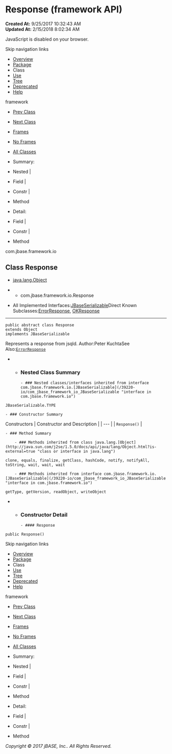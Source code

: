 # Response (framework   API)

**Created At:** 9/25/2017 10:32:43 AM  
**Updated At:** 2/15/2018 8:02:34 AM  

<!--<br>    try {<br>        if (location.href.indexOf('is-external=true') == -1) {<br>            parent.document.title="Response (framework   API)";<br>        }<br>    }<br>    catch(err) {<br>    }<br>//-->
JavaScript is disabled on your browser.

Skip navigation links

- [Overview](../../../../overview-summary.html)
- [Package](/39220-io/com_jbase_framework_io_package-summary)
- Class
- [Use](/39223-class-use/com_jbase_framework_io_class-use_Response)
- [Tree](/39220-io/com_jbase_framework_io_package-tree)
- [Deprecated](../../../../deprecated-list.html)
- [Help](../../../../help-doc.html)


framework <br>

- [Prev Class](/39220-io/com_jbase_framework_io_PrefixByteBuffer "class in com.jbase.framework.io")
- [Next Class](/39220-io/com_jbase_framework_io_SQLError "class in com.jbase.framework.io")


- [Frames](../../../../index.html?com/jbase/framework/io//39220-io/com_jbase_framework_io_Response)
- [No Frames](/39220-io/com_jbase_framework_io_Response)


- [All Classes](../../../../allclasses-noframe.html)


<!--<br>  allClassesLink = document.getElementById("allclasses\_navbar\_top");<br>  if(window==top) {<br>    allClassesLink.style.display = "block";<br>  }<br>  else {<br>    allClassesLink.style.display = "none";<br>  }<br>  //-->

- Summary:
- Nested |
- Field |
- Constr |
- Method


- Detail:
- Field |
- Constr |
- Method

com.jbase.framework.io

## Class Response

- [java.lang.Object](http://java.sun.com/j2se/1.5.0/docs/api/java/lang/Object.html?is-external=true "class or interface in java.lang")
- - com.jbase.framework.io.Response


- All Implemented Interfaces:[JBaseSerializable](/39220-io/com_jbase_framework_io_JBaseSerializable "interface in com.jbase.framework.io")Direct Known Subclasses:[ErrorResponse](../../../../com/jbase/framework/io/Error/39220-io/com_jbase_framework_io_Response "class in com.jbase.framework.io"), [OKResponse](../../../../com/jbase/framework/io/OK/39220-io/com_jbase_framework_io_Response "class in com.jbase.framework.io")
* * *


```
public abstract class Response
extends Object
implements JBaseSerializable
```

Represents a response from jsqld.
Author:Peter KuchtaSee Also:[`ErrorResponse`](../../../../com/jbase/framework/io/Error/39220-io/com_jbase_framework_io_Response "class in com.jbase.framework.io")

- - ### Nested Class Summary

        - ### Nested classes/interfaces inherited from interface com.jbase.framework.io.[JBaseSerializable](/39220-io/com_jbase_framework_io_JBaseSerializable "interface in com.jbase.framework.io")
`JBaseSerializable.TYPE`


    - ### Constructor Summary


Constructors | Constructor and Description |
| --- |
| `Response()`  |


    - ### Method Summary

        - ### Methods inherited from class java.lang.[Object](http://java.sun.com/j2se/1.5.0/docs/api/java/lang/Object.html?is-external=true "class or interface in java.lang")
`clone, equals, finalize, getClass, hashCode, notify, notifyAll, toString, wait, wait, wait`


        - ### Methods inherited from interface com.jbase.framework.io.[JBaseSerializable](/39220-io/com_jbase_framework_io_JBaseSerializable "interface in com.jbase.framework.io")
`getType, getVersion, readObject, writeObject`

- - ### Constructor Detail

        - #### Response

```
public Response()
```

Skip navigation links

- [Overview](../../../../overview-summary.html)
- [Package](/39220-io/com_jbase_framework_io_package-summary)
- Class
- [Use](/39223-class-use/com_jbase_framework_io_class-use_Response)
- [Tree](/39220-io/com_jbase_framework_io_package-tree)
- [Deprecated](../../../../deprecated-list.html)
- [Help](../../../../help-doc.html)


framework <br>

- [Prev Class](/39220-io/com_jbase_framework_io_PrefixByteBuffer "class in com.jbase.framework.io")
- [Next Class](/39220-io/com_jbase_framework_io_SQLError "class in com.jbase.framework.io")


- [Frames](../../../../index.html?com/jbase/framework/io//39220-io/com_jbase_framework_io_Response)
- [No Frames](/39220-io/com_jbase_framework_io_Response)


- [All Classes](../../../../allclasses-noframe.html)


<!--<br>  allClassesLink = document.getElementById("allclasses\_navbar\_bottom");<br>  if(window==top) {<br>    allClassesLink.style.display = "block";<br>  }<br>  else {<br>    allClassesLink.style.display = "none";<br>  }<br>  //-->

- Summary:
- Nested |
- Field |
- Constr |
- Method


- Detail:
- Field |
- Constr |
- Method

*Copyright © 2017 jBASE, Inc.. All Rights Reserved.*
